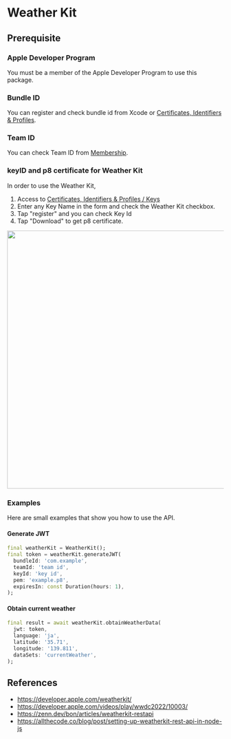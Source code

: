 # Weather Kit

## Prerequisite

### Apple Developer Program

You must be a member of the Apple Developer Program to use this package.

### Bundle ID

You can register and check bundle id from Xcode or [Certificates, Identifiers & Profiles](https://developer.apple.com/account/resources/certificates/list).

### Team ID

You can check Team ID from [Membership](https://developer.apple.com/account/#!/membership).

### keyID and p8 certificate for Weather Kit

In order to use the Weather Kit, 

1. Access to [Certificates, Identifiers & Profiles / Keys](https://developer.apple.com/account/resources/authkeys/list)
2. Enter any Key Name in the form and check the Weather Kit checkbox.
3. Tap "register" and you can check Key Id
4. Tap "Download" to get p8 certificate.

<img src="https://user-images.githubusercontent.com/28733986/192140345-58481fb2-eae4-46db-bc03-7c3a97629fbf.gif" width="600"  />

### Examples

Here are small examples that show you how to use the API.

#### Generate JWT

```dart
final weatherKit = WeatherKit();
final token = weatherKit.generateJWT(
  bundleId: 'com.example',
  teamId: 'team id',
  keyId: 'key id',
  pem: 'example.p8',
  expiresIn: const Duration(hours: 1),
);
```

#### Obtain current weather

```dart
final result = await weatherKit.obtainWeatherData(
  jwt: token,
  language: 'ja',
  latitude: '35.71',
  longitude: '139.811',
  dataSets: 'currentWeather',
);
```

## References

- https://developer.apple.com/weatherkit/
- https://developer.apple.com/videos/play/wwdc2022/10003/
- https://zenn.dev/bon/articles/weatherkit-restapi
- https://allthecode.co/blog/post/setting-up-weatherkit-rest-api-in-node-js
